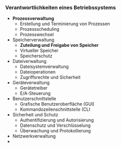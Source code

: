 ### Verantwortlichkeiten eines Betriebssystems
- **Prozessverwaltung**
	- Erstellung und Terminierung von Prozessen
	- Prozessscheduling
	- Prozesswechsel
- Speicherverwaltung
	- **Zuteilung und Freigabe von Speicher**
	- Virtueller Speicher
	- Speicherschutz
- Dateiverwaltung
	- Dateisystemverwaltung
	- Dateioperationen
	- Zugriffsrechte und Sicherheit
- Geräteverwaltung
	- Gerätetreiber
	- E/A-Steuerung
- Benutzerschnittstelle
	- Grafische Benutzeroberfläche (GUI)
	- Kommandozeilenschnittstelle (CLI
- Sicherheit und Schutz
	- Authentifizierung und Autorisierung
	- Datenschutz und Verschlüsselung
	- Überwachung und Protokollierung
- Netzwerkverwaltung
- 